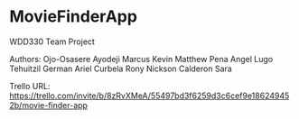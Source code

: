 # MovieFinderApp

WDD330 Team Project

Authors:
Ojo-Osasere Ayodeji Marcus
Kevin Matthew Pena
Angel Lugo Tehuitzil
German Ariel Curbela
Rony Nickson Calderon Sara



Trello URL: https://trello.com/invite/b/8zRvXMeA/55497bd3f6259d3c6cef9e186249452b/movie-finder-app

